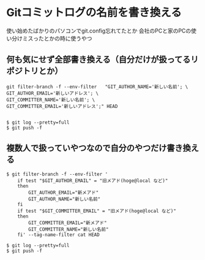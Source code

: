 # Gitコミットログの名前を書き換える

使い始めたばかりのパソコンでgit.config忘れてたとか
会社のPCと家のPCの使い分けミスったとかの時に使うやつ

## 何も気にせず全部書き換える（自分だけが扱ってるリポジトリとか）

```
git filter-branch -f --env-filter   "GIT_AUTHOR_NAME='新しい名前'; \
GIT_AUTHOR_EMAIL='新しいアドレス'; \
GIT_COMMITTER_NAME='新しい名前'; \
GIT_COMMITTER_EMAIL='新しいアドレス';" HEAD


$ git log --pretty=full
$ git push -f

```



## 複数人で扱っていやつなので自分のやつだけ書き換える
```
$ git filter-branch -f --env-filter '
    if test "$GIT_AUTHOR_EMAIL" = "旧メアド(hoge@local など)"
    then
        GIT_AUTHOR_EMAIL="新メアド"
        GIT_AUTHOR_NAME="新しい名前"
    fi
    if test "$GIT_COMMITTER_EMAIL" = "旧メアド(hoge@local など)"
    then
        GIT_COMMITTER_EMAIL="新メアド"
        GIT_COMMITTER_NAME="新しい名前"
    fi' --tag-name-filter cat HEAD

$ git log --pretty=full
$ git push -f
```

